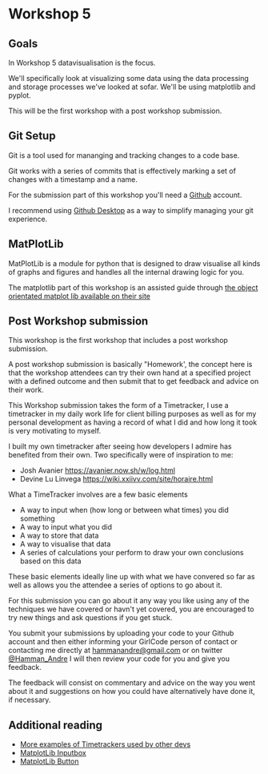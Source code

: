 # Workshop 5
## Goals
In Workshop 5 datavisualisation is the focus.

We'll specifically look at visualizing some data using the data processing and storage processes we've looked at sofar. 
We'll be using matplotlib and pyplot.

This will be the first workshop with a post workshop submission.

## Git Setup

Git is a tool used for mananging and tracking changes to a code base.

Git works with a series of commits that is effectively marking a set of changes with a timestamp and a name.

For the submission part of this workshop you'll need a [Github](https://github.com/) account. 

I recommend using [Github Desktop](https://desktop.github.com/) as a way to simplify managing your git experience.

## MatPlotLib

MatPlotLib is a module for python that is designed to draw visualise all kinds of graphs and figures and handles all the internal drawing logic for you. 

The matplotlib part of this workshop is an assisted guide through [the object orientated matplot lib available on their site](https://matplotlib.org/tutorials/introductory/lifecycle.html#)

## Post Workshop submission

This workshop is the first workshop that includes a post workshop submission.

A post workshop submission is basically "Homework', the concept here is that the workshop attendees can try their own hand at a specified project with a defined outcome and then submit that to get feedback and advice on their work.

This Workshop submission takes the form of a Timetracker, I use a timetracker in my daily work life for client billing purposes as well as for my personal development as having a record of what I did and how long it took is very motivating to myself.

I built my own timetracker after seeing how developers I admire has benefited from their own. Two specifically were of inspiration to me: 
  
- Josh Avanier https://avanier.now.sh/w/log.html
- Devine Lu Linvega https://wiki.xxiivv.com/site/horaire.html

What a TimeTracker involves are a few basic elements 
- A way to input when (how long or between what times) you did something
- A way to input what you did
- A way to store that data
- A way to visualise that data 
- A series of calculations your perform to draw your own conclusions based on this data

These basic elements ideally line up with what we have convered so far as well as allows you the attendee a series of options to go about it.

For this submission you can go about it any way you like using any of the techniques we have covered or havn't yet covered, you are encouraged to try new things and ask questions if you get stuck.

You submit your submissions by uploading your code to your Github account and then either informing your GirlCode person of contact or contacting me directly at hammanandre@gmail.com or on twitter [@Hamman_Andre](https://twitter.com/Hamman_Andre) I will then review your code for you and give you feedback.

The feedback will consist on commentary and advice on the way you went about it and suggestions on how you could have alternatively have done it, if necessary.

## Additional reading

- [More examples of Timetrackers used by other devs](https://github.com/merveilles/Time-Travelers)
- [MatplotLib Inputbox](https://matplotlib.org/3.1.1/gallery/widgets/textbox.html)
- [MatplotLib Button](https://matplotlib.org/3.1.1/gallery/widgets/buttons.html)
